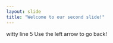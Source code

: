 ```yaml
---
layout: slide
title: "Welcome to our second slide!"
---
```

witty line 5
Use the left arrow to go back!
